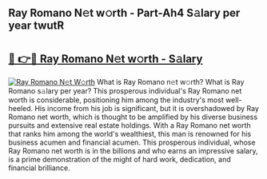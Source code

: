 ## Ray Romano N𝚎t w𝚘rth - Part-Ah4 S𝚊lary per year twutR

# <h2><a href="http://gc4ak6.nevu.top/?p=Ray+Romano">🔗 👉🔴 Ray Romano N𝚎t w𝚘rth - S𝚊lary</a></h2>

[![Ray Romano N𝚎t W𝚘rth](https://i.imgur.com/Oavwk0R.jpeg)](http://gc4ak6.nevu.top/?p=Ray+Romano)
What is Ray Romano n𝚎t w𝚘rth? What is Ray Romano s𝚊lary per year?
This prosperous individual's Ray Romano net worth is considerable, positioning him among the industry's most well-heeled. His income from his job is significant, but it is overshadowed by Ray Romano net worth, which is thought to be amplified by his diverse business pursuits and extensive real estate holdings. With a Ray Romano net worth that ranks him among the world's wealthiest, this man is renowned for his business acumen and financial acumen. This prosperous individual, whose Ray Romano net worth is in the billions and who earns an impressive salary, is a prime demonstration of the might of hard work, dedication, and financial brilliance.
